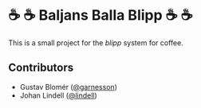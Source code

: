 # :coffee: :coffee:  Baljans Balla Blipp :coffee: :coffee: 

This is a small project for the *blipp* system for coffee.

## Contributors

* Gustav Blomér ([@garnesson](https://github.com/garnesson))
* Johan Lindell ([@lindell](https://github.com/lindell))
